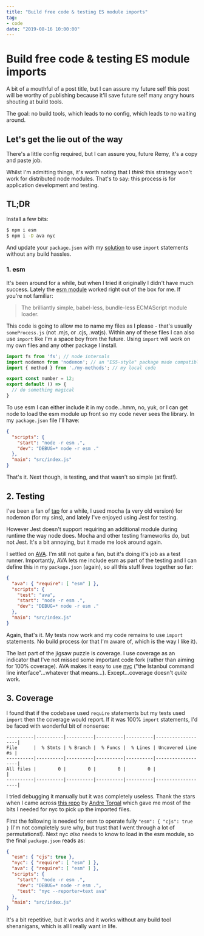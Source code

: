 ```yaml
---
title: "Build free code & testing ES module imports"
tag:
- code
date: "2019-08-16 10:00:00"
---
```


# Build free code & testing ES module imports

A bit of a mouthful of a post title, but I can assure my future self this post will be worthy of publishing because it'll save future self many angry hours shouting at build tools.

The goal: no build tools, which leads to no config, which leads to no waiting around.

<!--more-->

## Let's get the lie out of the way

There's a little config required, but I can assure you, future Remy, it's a copy and paste job.

Whilst I'm admitting things, it's worth noting that I _think_ this strategy won't work for distributed node modules. That's to say: this process is for application development and testing.

## TL;DR

Install a few bits:

```sh
$ npm i esm
$ npm i -D ava nyc
```

And update your `package.json` with my [solution](#final-solution) to use `import` statements without any build hassles.

### 1. esm

It's been around for a while, but when I tried it originally I didn't have much success. Lately the [esm module](https://github.com/standard-things/esm) worked right out of the box for me. If you're not familiar:

> The brilliantly simple, babel-less, bundle-less ECMAScript module loader.

This code is going to allow me to name my files as I please - that's usually `someProcess.js` (not .mjs, or .cjs, .watjs). Within any of these files I can also use `import` like I'm a space boy from the future. Using `import` will work on my own files and any other package I install.

```js
import fs from 'fs'; // node internals
import nodemon from 'nodemon'; // an "ES5-style" package made compatible
import { method } from './my-methods'; // my local code

export const number = 12;
export default () => {
  // do something magical
}
```

To use esm I can either include it in my code…hmm, no, yuk, or I can get node to load the esm module up front so my code never sees the library. In my `package.json` file I'll have:

```json
{
  "scripts": {
    "start": "node -r esm .",
    "dev": "DEBUG=* node -r esm ."
  },
  "main": "src/index.js"
}
```

That's it. Next though, is testing, and that wasn't so simple (at first!).

## 2. Testing

I've been a fan of [tap](https://remysharp.com/2016/02/08/testing-tape-vs-tap) for a while, I used mocha (a very old version) for nodemon (for my sins), and lately I've enjoyed using Jest for testing.

However Jest doesn't support requiring an additional module during runtime the way node does. Mocha and other testing frameworks do, but not Jest. It's a bit annoying, but it made me look around again.

I settled on [AVA](https://github.com/avajs/ava). I'm still not quite a fan, but it's doing it's job as a test runner. Importantly, AVA lets me include esm as part of the testing and I can define this in my `package.json` (again), so all this stuff lives together so far:

```json
{
  "ava": { "require": [ "esm" ] },
  "scripts": {
    "test": "ava",
    "start": "node -r esm .",
    "dev": "DEBUG=* node -r esm ."
  },
  "main": "src/index.js"
}
```

Again, that's it. My tests now work and my code remains to use `import` statements. No build process (or that I'm aware of, which is the way I like it).

The last part of the jigsaw puzzle is coverage. I use coverage as an indicator that I've not missed some important code fork (rather than aiming for 100% coverage). AVA makes it easy to use [nyc](https://istanbul.js.org/) ("the Istanbul command line interface"…whatever that means…). Except…coverage doesn't _quite_ work.

## 3. Coverage

I found that if the codebase used `require` statements but my tests used `import` then the coverage would report. If it was 100% `import` statements, I'd be faced with wonderful bit of nonsense:

```text
----------|----------|----------|----------|----------|-------------------|
File      |  % Stmts | % Branch |  % Funcs |  % Lines | Uncovered Line #s |
----------|----------|----------|----------|----------|-------------------|
All files |        0 |        0 |        0 |        0 |                   |
----------|----------|----------|----------|----------|-------------------|
```

I tried debugging it manually but it was completely useless. Thank the stars when I came across [this repo](https://github.com/andrezero/boilerplate-esm-nyc-mocha) by [Andre Torgal](https://andretorgal.com/) which gave me most of the bits I needed for nyc to pick up the imported files.

First the following is needed for esm to operate fully `"esm": { "cjs": true }` (I'm not completely sure why, but trust that I went through a lot of permutations!). Next nyc _also_ needs to know to load in the esm module, so the final `package.json` reads as:

```json {id=final-solution}
{
  "esm": { "cjs": true },
  "nyc": { "require": [ "esm" ] },
  "ava": { "require": [ "esm" ] },
  "scripts": {
    "start": "node -r esm .",
    "dev": "DEBUG=* node -r esm .",
    "test": "nyc --reporter=text ava"
  },
  "main": "src/index.js"
}
```

It's a bit repetitive, but it works and it works without any build tool shenanigans, which is all I really want in life.
